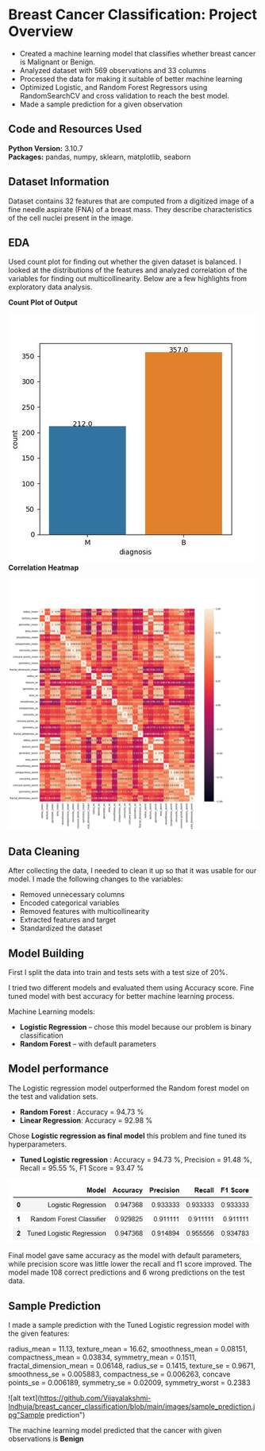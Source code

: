 # Breast Cancer Classification: Project Overview 
* Created a machine learning model that classifies whether breast cancer is Malignant or Benign.
* Analyzed dataset with 569 observations and 33 columns
* Processed the data for making it suitable of better machine learning
* Optimized Logistic, and Random Forest Regressors using RandomSearchCV and cross validation to reach the best model. 
* Made a sample prediction for a given observation

## Code and Resources Used 
**Python Version:** 3.10.7  
**Packages:** pandas, numpy, sklearn, matplotlib, seaborn 

## Dataset Information
Dataset contains 32 features that are computed from a digitized image of a fine needle aspirate (FNA) of a breast mass. They describe characteristics of the cell nuclei present in the image.

## EDA
Used count plot for finding out whether the given dataset is balanced. I looked at the distributions of the features and analyzed correlation of the variables for finding out multicollinearity.
 Below are a few highlights from exploratory data analysis. 

**Count Plot of Output**  

![alt text](https://github.com/Vijayalakshmi-Indhuja/breast_cancer_classification/blob/main/images/cancer_count.jpg "No. of observations for each output")  
**Correlation Heatmap**

![alt text](https://github.com/Vijayalakshmi-Indhuja/breast_cancer_classification/blob/main/images/correlation.jpg "Correlation Heatmap")


## Data Cleaning
After collecting the data, I needed to clean it up so that it was usable for our model. I made the following changes to the variables:

*	Removed unnecessary columns
*	Encoded categorical variables
*	Removed features with multicollinearity 
*	Extracted features and target 
*	Standardized the dataset


## Model Building 

First I split the data into train and tests sets with a test size of 20%.   

I tried two different models and evaluated them using Accuracy score. Fine tuned model with best accuracy for better machine learning process. 

Machine Learning models:
*	**Logistic Regression** – chose this model because our problem is binary classification
*	**Random Forest** –  with default parameters

## Model performance
The Logistic regression model outperformed the Random forest model on the test and validation sets. 
*	**Random Forest** : Accuracy = 94.73 %
*	**Linear Regression**: Accuracy = 92.98 %

Chose **Logistic regression as final model** this problem and fine tuned its hyperparameters.
*   **Tuned Logistic regression** : Accuracy = 94.73 %, Precision = 91.48 %, Recall = 95.55 %, F1 Score = 93.47 %

![alt text](https://github.com/Vijayalakshmi-Indhuja/breast_cancer_classification/blob/main/images/scores.jpg "Performance Metrics of Models")

Final model gave same accuracy as the model with default parameters, while precision score was little lower the recall and f1 score improved.
The model made 108 correct predictions and 6 wrong predictions on the test data.

## Sample Prediction
I made a sample prediction with the Tuned Logistic regression model with the given features:  

radius_mean = 11.13, texture_mean = 16.62, smoothness_mean = 0.08151, compactness_mean = 0.03834, symmetry_mean = 0.1511, fractal_dimension_mean = 0.06148, radius_se = 0.1415, texture_se = 0.9671, smoothness_se = 0.005883, compactness_se = 0.006263, concave points_se = 0.006189, symmetry_se = 0.02009, symmetry_worst = 0.2383

![alt text](https://github.com/Vijayalakshmi-Indhuja/breast_cancer_classification/blob/main/images/sample_prediction.jpg"Sample prediction")

The machine learning model predicted that the cancer with given observations is **Benign**
